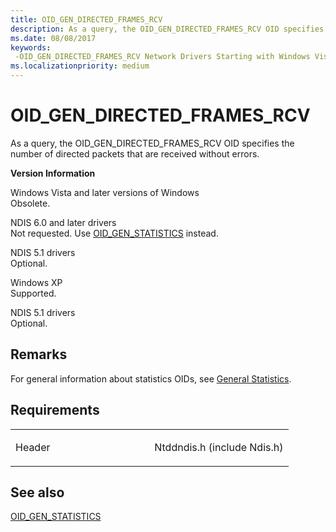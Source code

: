 ```yaml
---
title: OID_GEN_DIRECTED_FRAMES_RCV
description: As a query, the OID_GEN_DIRECTED_FRAMES_RCV OID specifies the number of directed packets that are received without errors.
ms.date: 08/08/2017
keywords: 
 -OID_GEN_DIRECTED_FRAMES_RCV Network Drivers Starting with Windows Vista
ms.localizationpriority: medium
---
```


# OID\_GEN\_DIRECTED\_FRAMES\_RCV


As a query, the OID\_GEN\_DIRECTED\_FRAMES\_RCV OID specifies the number of directed packets that are received without errors.

**Version Information**

<a href="" id="windows-vista-and-later-versions-of-windows"></a>Windows Vista and later versions of Windows  
Obsolete.

<a href="" id="ndis-6-0-and-later-drivers"></a>NDIS 6.0 and later drivers  
Not requested. Use [OID\_GEN\_STATISTICS](oid-gen-statistics.md) instead.

<a href="" id="ndis-5-1-drivers"></a>NDIS 5.1 drivers  
Optional.

<a href="" id="windows-xp"></a>Windows XP  
Supported.

<a href="" id="ndis-5-1-drivers"></a>NDIS 5.1 drivers  
Optional.

## Remarks

For general information about statistics OIDs, see [General Statistics](./ndis-general-statistics-oids.md).

## Requirements

<table>
<colgroup>
<col width="50%" />
<col width="50%" />
</colgroup>
<tbody>
<tr class="odd">
<td><p>Header</p></td>
<td>Ntddndis.h (include Ndis.h)</td>
</tr>
</tbody>
</table>

## See also


[OID\_GEN\_STATISTICS](oid-gen-statistics.md)

 

